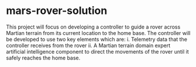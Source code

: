 # mars-rover-solution
This project will focus on developing a controller to guide a rover across Martian terrain from its current location to the home base. The controller will be developed to use two key elements which are: i. Telemetry data that the controller receives from the rover ii. A Martian terrain domain expert artificial intelligence component to direct the movements of the rover until it safely reaches the home base.
